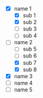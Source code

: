 - [x] name 1
	- [x] sub 1
	- [x] sub 2
	- [ ] sub 3
	- [ ] sub 4
- [ ] name 2
	- [ ] sub 5
	- [ ] sub 6
	- [x] sub 7
	- [x] sub 8
- [x] name 3
- [ ] name 4
- [ ] name 5